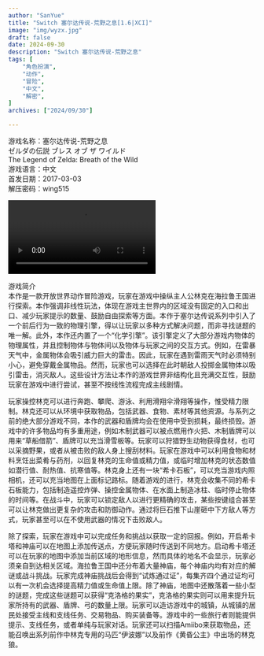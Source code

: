 ```yaml
---
author: "SanYue"
title: "Switch 塞尔达传说-荒野之息[1.6|XCI]"
image: "img/wyzx.jpg"
draft: false
date: 2024-09-30
description: "Switch 塞尔达传说-荒野之息"
tags: [
    "角色扮演",
    "动作",
    "冒险",
    "中文",
    "解密",
]
archives: ["2024/09/30"]

---
```


游戏名称：塞尔达传说-荒野之息  
ゼルダの伝説 ブレス オブ ザ ワイルド  
The Legend of Zelda: Breath of the Wild  
游戏语言：中文  
首发日期：2017-03-03  
解压密码：wing515

<video controls>
  <source src="/videos/SED.mp4" type="video/mp4">
  荒野之息预告
</video>


游戏简介  
本作是一款开放世界动作冒险游戏，玩家在游戏中操纵主人公林克在海拉鲁王国进行探索。本作强调非线性玩法，体现在游戏主世界内的区域没有固定的入口和出口、减少玩家提示的数量、鼓励自由探索等方面。本作于塞尔达传说系列中引入了一个前后行为一致的物理引擎，得以让玩家以多种方式解决问题，而非寻找谜题的唯一解。此外，本作还内置了一个“化学引擎”。该引擎定义了大部分游戏内物体的物理属性，并且控制物体与物体间以及物体与玩家之间的交互方式。例如，在雷暴天气中，金属物体会吸引威力巨大的雷击。因此，玩家在遇到雷雨天气时必须特别小心，避免穿戴金属物品。然而，玩家也可以选择在此时朝敌人投掷金属物体以吸引雷击，消灭敌人。这些设计方法让本作的游戏世界非结构化且充满交互性，鼓励玩家在游戏中进行尝试，甚至不按线性流程完成主线剧情。

玩家操控林克可以进行奔跑、攀爬、游泳、利用滑翔伞滑翔等操作，惟受精力限制。林克还可以从环境中获取物品，包括武器、食物、素材等其他资源。与系列之前的绝大部分游戏不同，本作的武器和盾牌均会在使用中受到损耗，最终损毁。游戏中的许多物品均有多重用途，例如木制武器可以被点燃用作火把、木制盾牌可以用来“草船借箭”、盾牌可以充当滑雪板等。玩家可以狩猎野生动物获得食材，也可以采摘野果，或者从被击败的敌人身上搜刮材料。玩家在游戏中可以利用食物和材料烹饪出菜肴与药剂，以回复林克的生命值或精力值，或临时增加林克的状态数值如潜行值、耐热值、抗寒值等。林克身上还有一块“希卡石板”，可以充当游戏内照相机，还可以充当地图在上面标记路标。随着游戏的进行，林克会收集不同的希卡石板能力，包括制造遥控炸弹、操控金属物体、在水面上制造冰柱、临时停止物体的时间等。在战斗中，玩家可以锁定敌人以进行更精确的攻击，某些按键组合甚至可以让林克做出更复杂的攻击和防御动作。通过将巨石推下山崖砸中下方敌人等方式，玩家甚至可以在不使用武器的情况下击败敌人。

除了探索，玩家在游戏中可以完成任务和挑战以获取一定的回报。例如，开启希卡塔和神庙可以在地图上添加传送点，方便玩家随时传送到不同地方。启动希卡塔还可以在玩家的地图中添加当前区域的地形信息，然而具体的地名不会显示，玩家必须亲自到达相关区域。海拉鲁王国中还分布着大量神庙，每个神庙内均有对应的解谜或战斗挑战。玩家完成神庙挑战后会得到“试炼通过证”，每集齐四个通过证均可以有一次机会选择提高精力值或生命值上限。除了神庙，地图中还散落着一些小型的谜题，完成这些谜题可以获得“克洛格的果实”，克洛格的果实则可以用来提升玩家所持有的武器、盾牌、弓的数量上限。玩家可以造访游戏中的城镇，从城镇的居民处接受主线和支线任务、交易物品、购买装备等。游戏中的一些旅行者则能提供提示、支线任务，或者单纯与玩家对话。玩家还可以扫描Amiibo来获取物品，还能召唤出系列前作中林克专用的马匹“伊波娜”以及前作《黄昏公主》中出场的林克狼。